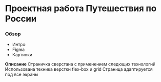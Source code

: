 # Проектная работа Путешествия по России

### Обзор
* Интро
* Figma
* Картинки

**Описание**
Страничка сверстана с применением следющих технологий
Использована техника верстки flex-box и grid
Страница адаптируется под все экраны
